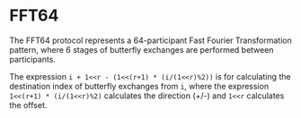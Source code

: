 FFT64
=====

The FFT64 protocol represents a 64-participant Fast Fourier
Transformation pattern, where 6 stages of butterfly exchanges are
performed between participants.

The expression `i + 1<<r - (1<<(r+1) * (i/(1<<r)%2))` is for calculating
the destination index of butterfly exchanges from `i`, where the
expression `1<<(r+1) * (i/(1<<r)%2)` calculates the direction (+/-) and
`1<<r` calculates the offset.
